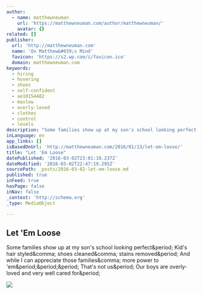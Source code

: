 ```yaml
---
author:
  - name: matthewneuman
    url: 'https://matthewneuman.com/author/matthewneuman/'
    avatar: {}
related: []
publisher:
  url: 'http://matthewneuman.com'
  name: 'On Matthew&#039;s Mind'
  favicon: 'https://s2.wp.com/i/favicon.ico'
  domain: matthewneuman.com
keywords:
  - hiring
  - hovering
  - shoes
  - self-confident
  - ae10154482
  - maslow
  - overly-loved
  - clothes
  - control
  - levels
description: "Some families show up at my son's school looking perfect. Kid's hair styled, shoes cleaned, stains removed. And while I can appreciate those families, more power to 'em... That's not us. Our boys are overly-loved and very well cared for."
inLanguage: en
app_links: []
isBasedOnUrl: 'http://matthewneuman.com/2016/01/13/let-em-loose/'
title: "Let 'Em Loose"
datePublished: '2016-03-02T23:01:10.237Z'
dateModified: '2016-03-02T22:47:19.295Z'
sourcePath: _posts/2016-03-02-let-em-loose.md
published: true
inFeed: true
hasPage: false
inNav: false
_context: 'http://schema.org'
_type: MediaObject

---
```

<article style=""><h1>Let 'Em Loose</h1><p>Some families show up at my son's school looking perfect&amp;period; Kid's hair styled&amp;comma; shoes cleaned&amp;comma; stains removed&amp;period; And while I can appreciate those families&amp;comma; more power to 'em&amp;period;&amp;period;&amp;period; That's not us&amp;period; Our boys are overly-loved and very well cared for&amp;period;</p><img src="http://assets.about.me/background/users/m/a/t/matthewneuman_1430155273_82.jpg" /></article>